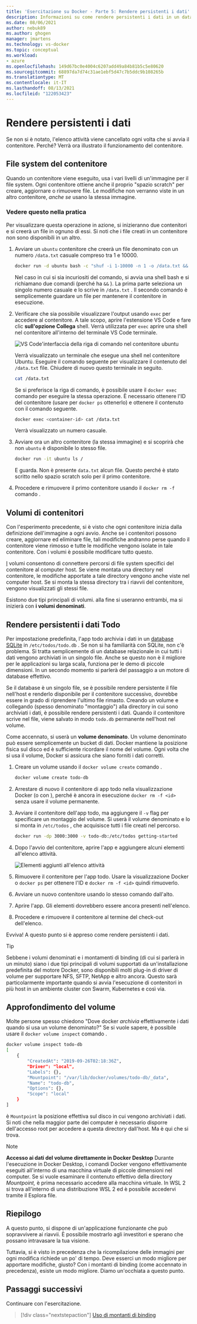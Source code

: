 ```yaml
---
title: 'Esercitazione su Docker - Parte 5: Rendere persistenti i dati'
description: Informazioni su come rendere persistenti i dati in un database e condividere le directory in un contenitore montando un volume.
ms.date: 08/06/2021
author: nebuk89
ms.author: ghogen
manager: jmartens
ms.technology: vs-docker
ms.topic: conceptual
ms.workload:
- azure
ms.openlocfilehash: 149d67bc0e4004c6207add49a84b81b5c5e80620
ms.sourcegitcommit: 68897da7d74c31ae1ebf5d47c7b5ddc9b108265b
ms.translationtype: MT
ms.contentlocale: it-IT
ms.lasthandoff: 08/13/2021
ms.locfileid: "122053423"
---
```

# <a name="persist-your-data"></a> Rendere persistenti i dati

Se non si è notato, l'elenco attività viene cancellato ogni volta che si avvia il contenitore. Perché? Verrà ora illustrato il funzionamento del contenitore.

## <a name="the-containers-filesystem"></a>File system del contenitore

Quando un contenitore viene eseguito, usa i vari livelli di un'immagine per il file system. Ogni contenitore ottiene anche il proprio "spazio scratch" per creare, aggiornare o rimuovere file. Le modifiche non verranno viste in un altro contenitore, *anche se* usano la stessa immagine.

### <a name="see-this-in-practice"></a>Vedere questo nella pratica

Per visualizzare questa operazione in azione, si inizieranno due contenitori e si creerà un file in ognuno di essi. Si noti che i file creati in un contenitore non sono disponibili in un altro.

1. Avviare un `ubuntu` contenitore che creerà un file denominato con un numero `/data.txt` casuale compreso tra 1 e 10000.

    ```bash
    docker run -d ubuntu bash -c "shuf -i 1-10000 -n 1 -o /data.txt && tail -f /dev/null"
    ```

    Nel caso in cui si sia incuriositi del comando, si avvia una shell bash e si richiamano due comandi (perché ha `&&` ). La prima parte seleziona un singolo numero casuale e lo scrive in `/data.txt` . Il secondo comando è semplicemente guardare un file per mantenere il contenitore in esecuzione.

1. Verificare che sia possibile visualizzare l'output usando `exec` per accedere al contenitore. A tale scopo, aprire l'estensione VS Code e fare clic **sull'opzione Collega** shell. Verrà utilizzata per `exec` aprire una shell nel contenitore all'interno del terminale VS Code terminale.

    ![VS Code'interfaccia della riga di comando nel contenitore ubuntu](media/attach_shell.png)

    Verrà visualizzato un terminale che esegue una shell nel contenitore Ubuntu. Eseguire il comando seguente per visualizzare il contenuto del `/data.txt` file. Chiudere di nuovo questo terminale in seguito.

    ```bash
    cat /data.txt
    ```

    Se si preferisce la riga di comando, è possibile usare il `docker exec` comando per eseguire la stessa operazione. È necessario ottenere l'ID del contenitore (usare per `docker ps` ottenerlo) e ottenere il contenuto con il comando seguente.

    ```bash
    docker exec <container-id> cat /data.txt
    ```

    Verrà visualizzato un numero casuale.

1. Avviare ora un altro contenitore (la stessa immagine) e si scoprirà che non `ubuntu` è disponibile lo stesso file.

    ```bash
    docker run -it ubuntu ls /
    ```

    E guarda. Non è presente `data.txt` alcun file. Questo perché è stato scritto nello spazio scratch solo per il primo contenitore.

1. Procedere e rimuovere il primo contenitore usando il `docker rm -f` comando .

## <a name="container-volumes"></a>Volumi di contenitori

Con l'esperimento precedente, si è visto che ogni contenitore inizia dalla definizione dell'immagine a ogni avvio. Anche se i contenitori possono creare, aggiornare ed eliminare file, tali modifiche andranno perse quando il contenitore viene rimosso e tutte le modifiche vengono isolate in tale contenitore. Con i volumi è possibile modificare tutto questo.

[I](https://docs.docker.com/storage/volumes/) volumi consentono di connettere percorsi di file system specifici del contenitore al computer host. Se viene montata una directory nel contenitore, le modifiche apportate a tale directory vengono anche viste nel computer host. Se si monta la stessa directory tra i riavvii del contenitore, vengono visualizzati gli stessi file.

Esistono due tipi principali di volumi. alla fine si useranno entrambi, ma si inizierà con **i volumi denominati**.

## <a name="persist-your-todo-data"></a>Rendere persistenti i dati Todo

Per impostazione predefinita, l'app todo archivia i dati in un [database SQLite](https://www.sqlite.org/index.html) in `/etc/todos/todo.db` . Se non si ha familiarità con SQLite, non c'è problema. Si tratta semplicemente di un database relazionale in cui tutti i dati vengono archiviati in un singolo file. Anche se questo non è il migliore per le applicazioni su larga scala, funziona per le demo di piccole dimensioni. In un secondo momento si parlerà del passaggio a un motore di database effettivo.

Se il database è un singolo file, se è possibile rendere persistente il file nell'host e renderlo disponibile per il contenitore successivo, dovrebbe essere in grado di riprendere l'ultimo file rimasto. Creando un volume e collegando (spesso denominato "montaggio") alla directory in cui sono archiviati i dati, è possibile rendere persistenti i dati. Quando il contenitore scrive nel file, viene salvato in modo `todo.db` permanente nell'host nel volume.

Come accennato, si userà un **volume denominato**. Un volume denominato può essere semplicemente un bucket di dati. Docker mantiene la posizione fisica sul disco ed è sufficiente ricordare il nome del volume. Ogni volta che si usa il volume, Docker si assicura che siano forniti i dati corretti.

1. Creare un volume usando il `docker volume create` comando .

    ```bash
    docker volume create todo-db
    ```

1. Arrestare di nuovo il contenitore di app todo nella visualizzazione Docker (o con ), perché è ancora in esecuzione `docker rm -f <id>` senza usare il volume permanente.

1. Avviare il contenitore dell'app todo, ma aggiungere il `-v` flag per specificare un montaggio del volume. Si userà il volume denominato e lo si monta in `/etc/todos` , che acquisisce tutti i file creati nel percorso.

    ```bash
    docker run -dp 3000:3000 -v todo-db:/etc/todos getting-started
    ```

1. Dopo l'avvio del contenitore, aprire l'app e aggiungere alcuni elementi all'elenco attività.

    ![Elementi aggiunti all'elenco attività](media/items-added.png)

1. Rimuovere il contenitore per l'app todo. Usare la visualizzazione Docker o `docker ps` per ottenere l'ID e `docker rm -f <id>` quindi rimuoverlo.

1. Avviare un nuovo contenitore usando lo stesso comando dall'alto.

1. Aprire l'app. Gli elementi dovrebbero essere ancora presenti nell'elenco.

1. Procedere e rimuovere il contenitore al termine del check-out dell'elenco.

Evviva! A questo punto si è appreso come rendere persistenti i dati.

> [!TIP]
> Sebbene i volumi denominati e i montamenti di binding (di cui si parlerà in un minuto) siano i due tipi principali di volumi supportati da un'installazione predefinita del motore Docker, sono disponibili molti plug-in di driver di volume per supportare NFS, SFTP, NetApp e altro ancora. Questo sarà particolarmente importante quando si avvia l'esecuzione di contenitori in più host in un ambiente cluster con Swarm, Kubernetes e così via.

## <a name="dive-into-your-volume"></a>Approfondimento del volume

Molte persone spesso chiedono "Dove docker *archivia* effettivamente i dati quando si usa un volume denominato?" Se si vuole sapere, è possibile usare il `docker volume inspect` comando .

```bash
docker volume inspect todo-db
[
    {
        "CreatedAt": "2019-09-26T02:18:36Z",
        "Driver": "local",
        "Labels": {},
        "Mountpoint": "/var/lib/docker/volumes/todo-db/_data",
        "Name": "todo-db",
        "Options": {},
        "Scope": "local"
    }
]
```

è `Mountpoint` la posizione effettiva sul disco in cui vengono archiviati i dati. Si noti che nella maggior parte dei computer è necessario disporre dell'accesso root per accedere a questa directory dall'host. Ma è qui che si trova.

> [!NOTE]
> **Accesso ai dati del volume direttamente in Docker Desktop** Durante l'esecuzione in Docker Desktop, i comandi Docker vengono effettivamente eseguiti all'interno di una macchina virtuale di piccole dimensioni nel computer. Se si vuole esaminare il contenuto effettivo della directory *Mountpoint,* è prima necessario accedere alla macchina virtuale. In WSL 2 si trova all'interno di una distribuzione WSL 2 ed è possibile accedervi tramite il Esplora file.

## <a name="recap"></a>Riepilogo

A questo punto, si dispone di un'applicazione funzionante che può sopravvivere ai riavvii. È possibile mostrarlo agli investitori e sperano che possano intravasare la tua visione.

Tuttavia, si è visto in precedenza che la ricompilazione delle immagini per ogni modifica richiede un po' di tempo. Deve esserci un modo migliore per apportare modifiche, giusto? Con i montanti di binding (come accennato in precedenza), esiste un modo migliore. Diamo un'occhiata a questo punto.

## <a name="next-steps"></a>Passaggi successivi

Continuare con l'esercitazione.

> [!div class="nextstepaction"]
> [Uso di montanti di binding](use-bind-mounts.md)
